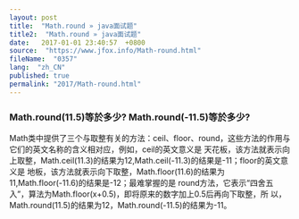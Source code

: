 ```yaml
---
layout: post
title:  "Math.round » java面试题"
title2:  "Math.round » java面试题"
date:   2017-01-01 23:40:57  +0800
source:  "https://www.jfox.info/Math-round.html"
fileName:  "0357"
lang:  "zh_CN"
published: true
permalink: "2017/Math-round.html"
---
```




### Math.round(11.5)等於多少? Math.round(-11.5)等於多少?

Math类中提供了三个与取整有关的方法：ceil、floor、round，这些方法的作用与它们的英文名称的含义相对应，例如，ceil的英文意义是 天花板，该方法就表示向上取整，Math.ceil(11.3)的结果为12,Math.ceil(-11.3)的结果是-11；floor的英文意义是 地板，该方法就表示向下取整，Math.floor(11.6)的结果为11,Math.floor(-11.6)的结果是-12；最难掌握的是 round方法，它表示“四舍五入”，算法为Math.floor(x+0.5)，即将原来的数字加上0.5后再向下取整，所 以，Math.round(11.5)的结果为12，Math.round(-11.5)的结果为-11。
